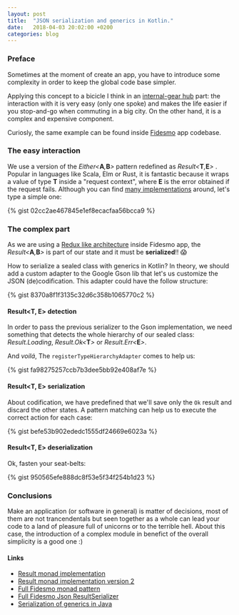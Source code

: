 ```yaml
---
layout: post
title:  "JSON serialization and generics in Kotlin."
date:   2018-04-03 20:02:00 +0200
categories: blog
---
```


### Preface

Sometimes at the moment of create an app, you have to introduce some complexity in order to keep the global code base simpler.

Applying this concept to a bicicle I think in an [internal-gear hub](https://en.wikipedia.org/wiki/Hub_gear) part: the interaction with it is very easy (only one spoke) and makes the life easier if you stop-and-go when commuting in a big city. On the other hand, it is a complex and expensive component.

Curiosly, the same example can be found inside [Fidesmo](http://fidesmo.com/) app codebase.

### The easy interaction

We use a version of the _Either<_**A**_,_**B**_>_ pattern redefined as _Result<_**T**_,_**E**_>_ . Popular in languages like Scala, Elm or Rust, it is fantastic because it wraps a value of type **T** inside a "request context", where **E** is the error obtained if the request fails. Although you can find [many implementations](https://github.com/michaelbull/kotlin-result) around, let's type a simple one:

{% gist 02cc2ae467845e1ef8ecacfaa56bcca9 %}

### The complex part

As we are using a [Redux like architecture](/blog/2018/03/30/unidirectional.html) inside Fidesmo app, the _Result<_**A**_,_**B**_>_ is part of our state and it must be **serialized**!! 😱

How to serialize a sealed class with generics in Kotlin? In theory, we should add a custom adapter to the Google Gson lib that let's us customize the JSON (de)codification. This adapter could have the follow structure:

{% gist 8370a8f1f3135c32d6c358b1065770c2 %}

#### Result<T, E> detection

In order to pass the previous serializer to the Gson implementation, we need something that detects the whole hierarchy of our sealed class: _Result.Loading_, _Result.Ok<_**T**_>_ or _Result.Err<_**E**_>_. 

And _voilá_, The `registerTypeHierarchyAdapter` comes to help us:

{% gist fa98275257ccb7b3dee5bb92e408af7e %}

#### Result<T, E> serialization

About codification, we have predefined that we'll save only the `Ok` result and discard the other states. A pattern matching can help us to execute the correct action for each case:

{% gist befe53b902ededc1555df24669e6023a %}

#### Result<T, E> deserialization

Ok, fasten your seat-belts:

{% gist 950565efe888dc8f53e5f34f254b1d23 %}

### Conclusions

Make an application (or software in general) is matter of decisions, most of them are not trancendentals but seen together as a whole can lead your code to a land of pleasure full of unicorns or to the terrible hell. About this case, the introduction of a complex module in benefict of the overall simplicity is a good one :)

#### Links

- [Result monad implementation](https://github.com/michaelbull/kotlin-result)
- [Result monad implementation version 2](https://github.com/danneu/kotlin-result)
- [Full Fidesmo monad pattern](https://gist.github.com/monday8am/c934490a42f87ea33f01083790295304)
- [Full Fidesmo Json ResultSerializer](https://gist.github.com/monday8am/bce54f4852ae9ba70a3c28413b6e46d0)
- [Serialization of generics in Java](https://marcin-chwedczuk.github.io/generics-in-java)
